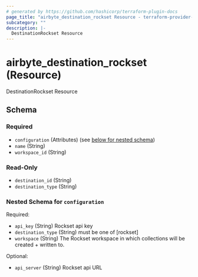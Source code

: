 ```yaml
---
# generated by https://github.com/hashicorp/terraform-plugin-docs
page_title: "airbyte_destination_rockset Resource - terraform-provider-airbyte"
subcategory: ""
description: |-
  DestinationRockset Resource
---
```


# airbyte_destination_rockset (Resource)

DestinationRockset Resource



<!-- schema generated by tfplugindocs -->
## Schema

### Required

- `configuration` (Attributes) (see [below for nested schema](#nestedatt--configuration))
- `name` (String)
- `workspace_id` (String)

### Read-Only

- `destination_id` (String)
- `destination_type` (String)

<a id="nestedatt--configuration"></a>
### Nested Schema for `configuration`

Required:

- `api_key` (String) Rockset api key
- `destination_type` (String) must be one of [rockset]
- `workspace` (String) The Rockset workspace in which collections will be created + written to.

Optional:

- `api_server` (String) Rockset api URL


